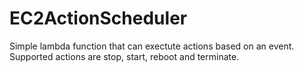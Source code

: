 # EC2ActionScheduler

Simple lambda function that can exectute actions based on an event. Supported actions are stop, start, reboot and terminate.
